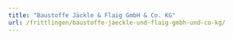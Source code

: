 ```yaml
---
title: "Baustoffe Jäckle & Flaig GmbH & Co. KG"
url: /frittlingen/baustoffe-jaeckle-und-flaig-gmbh-und-co-kg/
---
```

